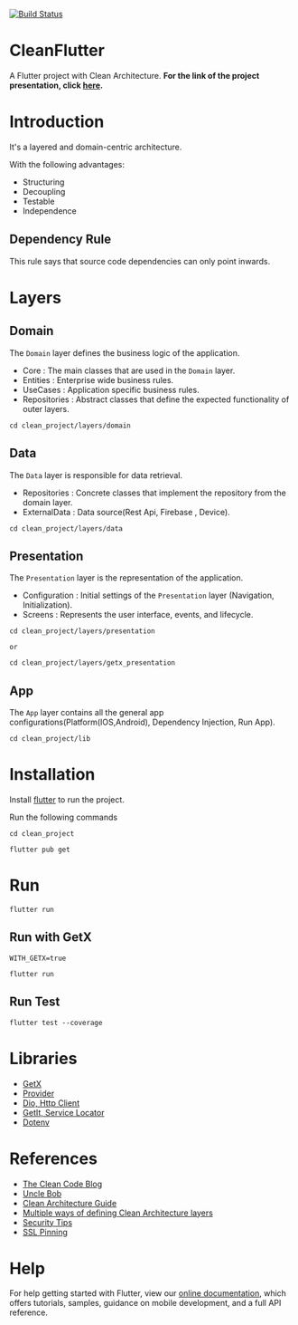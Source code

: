 [![Build Status](https://travis-ci.com/AntonyChinVal/flutter-clean-architecture.svg?branch=master)](https://travis-ci.com/AntonyChinVal/flutter-clean-architecture)

# CleanFlutter
A Flutter project with Clean Architecture. **For the link of the project presentation, click [here](https://prezi.com/view/XNsm2gaEECR1xur67XOV/).**

# Introduction

It's a layered and domain-centric architecture.  

With the following advantages:

* Structuring
* Decoupling
* Testable
* Independence

## Dependency Rule

This rule says that source code dependencies can only point inwards.

# Layers

## Domain
The `Domain` layer defines the business logic of the application.
* Core :  The main classes that are used in the `Domain` layer.
* Entities : Enterprise wide business rules.
* UseCases : Application specific business rules.
* Repositories : Abstract classes that define the expected functionality of outer layers.

```flutter
cd clean_project/layers/domain
```

## Data
The `Data` layer is responsible for data retrieval.
* Repositories : Concrete classes that implement the repository from the domain layer.
* ExternalData : Data source(Rest Api, Firebase , Device).

```flutter
cd clean_project/layers/data
```

## Presentation
The `Presentation` layer is the representation of the application.
* Configuration : Initial settings of the `Presentation` layer (Navigation, Initialization).
* Screens : Represents the user interface, events, and lifecycle.
```flutter
cd clean_project/layers/presentation

or

cd clean_project/layers/getx_presentation
```

## App
The `App` layer contains all the general app configurations(Platform(IOS,Android), Dependency Injection, Run App).
```flutter
cd clean_project/lib
```

# Installation

Install [flutter](https://flutter.dev/docs/get-started/install) to run the project.

Run the following commands

```flutter
cd clean_project

flutter pub get
```

# Run
```flutter
flutter run
```
## Run with GetX
```flutter
WITH_GETX=true
```

```flutter
flutter run
```

## Run Test
```flutter
flutter test --coverage
```
# Libraries
* [GetX](https://pub.dev/packages/get)
* [Provider](https://pub.dev/packages/provider)
* [Dio, Http Client](https://pub.dev/packages/dio)
* [GetIt, Service Locator](https://pub.dev/packages/get_it)
* [Dotenv](https://pub.dev/packages/flutter_dotenv)

# References
* [The Clean Code Blog](https://blog.cleancoder.com/uncle-bob/2012/08/13/the-clean-architecture.html)
* [Uncle Bob](http://cleancoder.com/products)
* [Clean Architecture Guide](https://proandroiddev.com/clean-architecture-data-flow-dependency-rule-615ffdd79e29)
* [Multiple ways of defining Clean Architecture layers](https://proandroiddev.com/multiple-ways-of-defining-clean-architecture-layers-bbb70afa5d4a)
* [Security Tips](https://joshuamdeguzman.com/10-tips-to-secure-your-flutter-mobile-apps/)
* [SSL Pinning](https://pub.dev/packages/http_certificate_pinning)
# Help
For help getting started with Flutter, view our
[online documentation](https://flutter.dev/docs), which offers tutorials,
samples, guidance on mobile development, and a full API reference.
